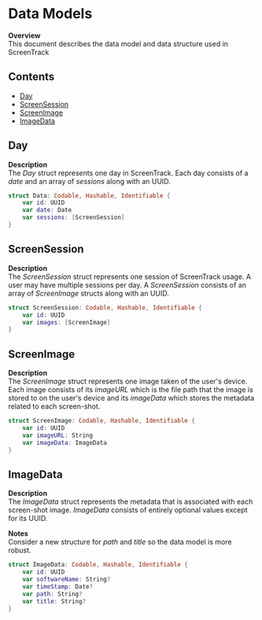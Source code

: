 # Data Models

**Overview**\
This document describes the data model and data structure used in ScreenTrack

## Contents

- [Day](#day)
- [ScreenSession](#screensession)
- [ScreenImage](#screenimage)
- [ImageData](#imagedata)

## Day

**Description**\
The _Day_ struct represents one day in ScreenTrack. Each day consists of a _date_ and an array of _sessions_ along with an UUID.

```swift
struct Data: Codable, Hashable, Identifiable {
    var id: UUID
    var date: Date
    var sessions: [ScreenSession]
}
```

## ScreenSession

**Description**\
The _ScreenSession_ struct represents one session of ScreenTrack usage. A user may have multiple sessions per day. A _ScreenSession_ consists of an array of _ScreenImage_ structs along with an UUID.

```swift
struct ScreenSession: Codable, Hashable, Identifiable {
    var id: UUID
    var images: [ScreenImage]
}
```

## ScreenImage

**Description**\
The _ScreenImage_ struct represents one image taken of the user's device. Each image consists of its _imageURL_ which is the file path that the image is stored to on the user's device and its _imageData_ which stores the metadata related to each screen-shot.

```swift
struct ScreenImage: Codable, Hashable, Identifiable {
    var id: UUID
    var imageURL: String
    var imageData: ImageData
}
```

## ImageData

**Description**\
The _ImageData_ struct represents the metadata that is associated with each screen-shot image. _ImageData_ consists of entirely optional values except for its UUID.

**Notes**\
Consider a new structure for _path_ and _title_ so the data model is more robust.

```swift
struct ImageData: Codable, Hashable, Identifiable {
    var id: UUID
    var softwareName: String?
    var timeStamp: Date?
    var path: String?
    var title: String?
}
```
